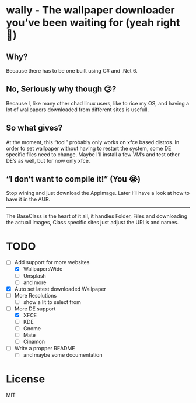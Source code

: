 # wally - The wallpaper downloader you’ve been waiting for (yeah right 🤣)

## Why?

Because there has to be one built using C# and .Net 6.

## No, Seriously why though 😕?

Because I, like many other chad linux users, like to rice my OS, and having a lot of wallpapers downloaded from different sites is usefull.

## So what gives?

At the moment, this “tool” probably only works on xfce based distros. In order to set wallpaper without having to restart the system, some DE specific files need to change. Maybe I’ll install a few VM’s and test other DE’s as well, but for now only xfce.

## “I don’t want to compile it!” (You 😭)

Stop wining and just download the AppImage. Later I’ll have a look at how to have it in the AUR.

* * *

The BaseClass is the heart of it all, it handles Folder, Files and downloading the actuall images, Class specific sites just adjust the URL’s and names.

# TODO

- [ ] Add support for more websites
    - [x] WallpapersWide
    - [ ] Unsplash
    - [ ] and more
- [x] Auto set latest downloaded Wallpaper
- [ ] More Resolutions
    - [ ] show a lit to select from
- [ ] More DE support
    - [x] XFCE
    - [ ] KDE
    - [ ] Gnome
    - [ ] Mate
    - [ ] Cinamon
- [ ] Write a propper README
    - [ ] and maybe some documentation

# License

MIT